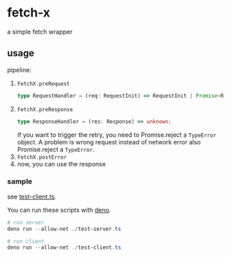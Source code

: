 # fetch-x

a simple fetch wrapper

## usage

pipeline:
1. `FetchX.preRequest`
    ```typescript
    type RequestHandler = (req: RequestInit) => RequestInit | Promise<RequestInit>;
    ```
2. `FetchX.preResponse`
    ```typescript
    type ResponseHandler = (res: Response) => unknown;
    ```
    If you want to trigger the retry, you need to Promise.reject a `TypeError` object. A problem is wrong request instead of network error also Promise.reject a `TypeError`.
3. `FetchX.postError`
4. now, you can use the response

### sample

see [test-client.ts](./test/test-client.ts). 

You can run these scripts with [deno](https://deno.land/).

```powershell
# run server
deno run --allow-net ./test-server.ts
```
```powershell
# run client
deno run --allow-net ./test-client.ts
```
